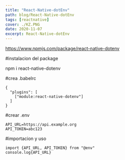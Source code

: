 ```yaml
---
title: "React-Native-dotEnv"
path: blog/React-Native-dotEnv
tags: [reactnative]
cover: ./KZ.PNG
date: 2020-11-07
excerpt: React-Native-dotEnv
---
```




https://www.npmjs.com/package/react-native-dotenv


#instalacion del package

npm i react-native-dotenv

#crea .babelrc

```
{
  "plugins": [
    ["module:react-native-dotenv"]
  ]
}
```

#crear .env

```
API_URL=https://api.example.org
API_TOKEN=abc123
```

#importacion y uso

```
import {API_URL, API_TOKEN} from "@env"
console.log{API_URL}
```
